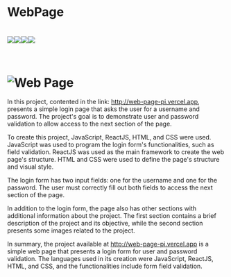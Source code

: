 # WebPage

# <a href="" target="_blank"><img src="https://img.shields.io/badge/React-61DAFB.svg?style=for-the-badge&logo=React&logoColor=black" target="_blank"><a href="" target="_blank"><img src="https://img.shields.io/badge/JavaScript-F7DF1E.svg?style=for-the-badge&logo=JavaScript&logoColor=black" target="_blank"></a><a href="" target="_blank"><img src="https://img.shields.io/badge/HTML5-E34F26.svg?style=for-the-badge&logo=HTML5&logoColor=white" target="_blank"></a><a href="" target="_blank"><img src="https://img.shields.io/badge/CSS3-1572B6.svg?style=for-the-badge&logo=CSS3&logoColor=white" target="_blank"></a></a><br></br>

# ![Web Page](https://user-images.githubusercontent.com/108309798/232278747-3143c1b2-f568-41fd-8fe5-e9667e03a36f.png)

In this project, contented in the link: http://web-page-pi.vercel.app, presents a simple login page that asks the user for a username and password. The project's goal is to demonstrate user and password validation to allow access to the next section of the page.

To create this project, JavaScript, ReactJS, HTML, and CSS were used. JavaScript was used to program the login form's functionalities, such as field validation. ReactJS was used as the main framework to create the web page's structure. HTML and CSS were used to define the page's structure and visual style.

The login form has two input fields: one for the username and one for the password. The user must correctly fill out both fields to access the next section of the page.

In addition to the login form, the page also has other sections with additional information about the project. The first section contains a brief description of the project and its objective, while the second section presents some images related to the project.

In summary, the project available at http://web-page-pi.vercel.app is a simple web page that presents a login form for user and password validation. The languages used in its creation were JavaScript, ReactJS, HTML, and CSS, and the functionalities include form field validation.

